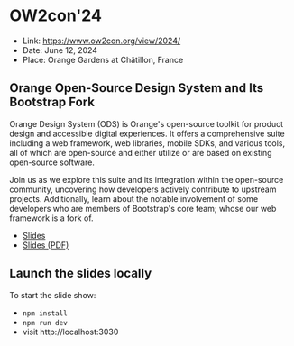# OW2con'24

- Link: https://www.ow2con.org/view/2024/
- Date: June 12, 2024
- Place: Orange Gardens at Châtillon, France

## Orange Open-Source Design System and Its Bootstrap Fork

Orange Design System (ODS) is Orange's open-source toolkit for product design and accessible digital experiences. It offers a comprehensive suite including a web framework, web libraries, mobile SDKs, and various tools, all of which are open-source and either utilize or are based on existing open-source software.

Join us as we explore this suite and its integration within the open-source community, uncovering how developers actively contribute to upstream projects. Additionally, learn about the notable involvement of some developers who are members of Bootstrap's core team; whose our web framework is a fork of.

- [Slides](https://talks-jade.vercel.app/ow2con24/dist)
- [Slides (PDF)](https://talks-jade.vercel.app/ow2con24/dist/slidev-exported.pdf)

## Launch the slides locally

To start the slide show:

- `npm install`
- `npm run dev`
- visit http://localhost:3030
